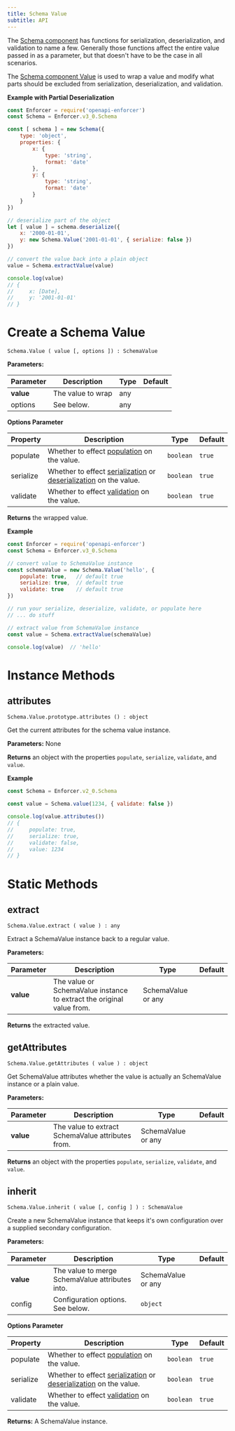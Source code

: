 ```yaml
---
title: Schema Value
subtitle: API
---
```


The [Schema component](../schema.md) has functions for serialization, deserialization, and validation to name a few. Generally those functions affect the entire value passed in as a parameter, but that doesn't have to be the case in all scenarios.

The [Schema component Value](../schema.md#value) is used to wrap a value and modify what parts should be excluded from serialization, deserialization, and validation.

**Example with Partial Deserialization**

```js
const Enforcer = require('openapi-enforcer')
const Schema = Enforcer.v3_0.Schema

const [ schema ] = new Schema({
    type: 'object',
    properties: {
        x: {
            type: 'string',
            format: 'date'
        },
        y: {
            type: 'string',
            format: 'date'
        }
    }
})

// deserialize part of the object
let [ value ] = schema.deserialize({
    x: '2000-01-01',
    y: new Schema.Value('2001-01-01', { serialize: false })
})

// convert the value back into a plain object
value = Schema.extractValue(value)

console.log(value)
// {
//     x: [Date],
//     y: '2001-01-01'
// }
```

# Create a Schema Value

`Schema.Value ( value [, options ]) : SchemaValue`

**Parameters:**

| Parameter | Description | Type | Default |
| --------- | ----------- | ---- | ------- |
| **value** | The value to wrap | any | |
| options | See below. | any | |

**Options Parameter**

| Property | Description | Type | Default |
| --------- | ----------- | ---- | ------- |
| populate | Whether to effect [population](../schema.md#populate) on the value. | `boolean` | `true` |
| serialize | Whether to effect [serialization](../schema.md#serialize) or [deserialization](../schema.md#deserialize) on the value. | `boolean` | `true` |
| validate | Whether to effect [validation](../schema.md#validate) on the value. | `boolean` | `true` |

**Returns** the wrapped value.

**Example**

```js
const Enforcer = require('openapi-enforcer')
const Schema = Enforcer.v3_0.Schema

// convert value to SchemaValue instance
const schemaValue = new Schema.Value('hello', {
    populate: true,   // default true
    serialize: true,  // default true
    validate: true    // default true
})

// run your serialize, deserialize, validate, or populate here
// ... do stuff

// extract value from SchemaValue instance
const value = Schema.extractValue(schemaValue)

console.log(value)  // 'hello'
```

# Instance Methods

## attributes

`Schema.Value.prototype.attributes () : object`

Get the current attributes for the schema value instance.

**Parameters:** None

**Returns** an object with the properties `populate`, `serialize`, `validate`, and `value`.

**Example**

```js
const Schema = Enforcer.v2_0.Schema

const value = Schema.value(1234, { validate: false })

console.log(value.attributes())
// {
//     populate: true,
//     serialize: true,
//     validate: false,
//     value: 1234
// }
```

# Static Methods

## extract

`Schema.Value.extract ( value ) : any`

Extract a SchemaValue instance back to a regular value.

**Parameters:**

| Parameter | Description | Type | Default |
| --------- | ----------- | ---- | ------- |
| **value** | The value or SchemaValue instance to extract the original value from. | SchemaValue or any | |

**Returns** the extracted value.

## getAttributes

`Schema.Value.getAttributes ( value ) : object`

Get SchemaValue attributes whether the value is actually an SchemaValue instance or a plain value.

**Parameters:**

| Parameter | Description | Type | Default |
| --------- | ----------- | ---- | ------- |
| **value** | The value to extract SchemaValue attributes from. | SchemaValue or any | |

**Returns** an object with the properties `populate`, `serialize`, `validate`, and `value`.

## inherit

`Schema.Value.inherit ( value [, config ] ) : SchemaValue`

Create a new SchemaValue instance that keeps it's own configuration over a supplied secondary configuration.

**Parameters:**

| Parameter | Description | Type | Default |
| --------- | ----------- | ---- | ------- |
| **value** | The value to merge SchemaValue attributes into. | SchemaValue or any | |
| config | Configuration options. See below. | `object` | |

**Options Parameter**

| Property | Description | Type | Default |
| --------- | ----------- | ---- | ------- |
| populate | Whether to effect [population](../schema.md#populate) on the value. | `boolean` | `true` |
| serialize | Whether to effect [serialization](../schema.md#serialize) or [deserialization](../schema.md#deserialize) on the value. | `boolean` | `true` |
| validate | Whether to effect [validation](../schema.md#validate) on the value. | `boolean` | `true` |

**Returns:** A SchemaValue instance.

